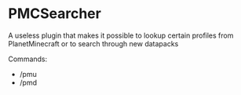 # PMCSearcher
A useless plugin that makes it possible to lookup certain profiles from PlanetMinecraft or to search through new datapacks

Commands:
- /pmu <user>
- /pmd
